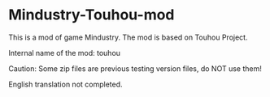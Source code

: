 # Mindustry-Touhou-mod
 This is a mod of game Mindustry. The mod is based on Touhou Project. 
 
 Internal name of the mod: touhou
 
 Caution: Some zip files are previous testing version files, do NOT use them! 
 
 English translation not completed. 
